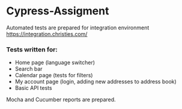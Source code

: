 # Cypress-Assigment

Automated tests are prepared for integration environment https://integration.christies.com/

### Tests written for:
- Home page (language switcher)
- Search bar
- Calendar page (tests for filters)
- My account page (login, adding new addresses to address book)
- Basic API tests

Mocha and Cucumber reports are prepared. 
